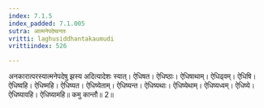 ```yaml
---
index: 7.1.5
index_padded: 7.1.005
sutra: आत्मनेपदेष्वनतः
vritti: laghusiddhantakaumudi
vrittiindex: 526

---
```

अनकारात्परस्यात्मनेपदेषु झस्य अदित्यादेशः स्यात्। ऐधिषत। ऐधिष्ठाः। ऐधिषाथाम्। ऐधिढ्वम्। ऐधिषि। ऐधिष्वहि। ऐधिष्महि। ऐधिष्यत। ऐधिष्येताम्। ऐधिष्यन्त। ऐधिष्यथाः। ऐधिष्येथाम्। ऐधिष्यध्वम्। ऐधिष्ये। ऐधिष्यावहि। ऐधिष्यामहि॥ कमु कान्तौ॥ 2॥